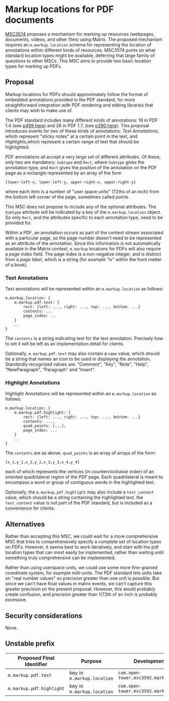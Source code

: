 # Markup locations for PDF documents

[MSC3574](https://github.com/opentower/matrix-doc/blob/main/proposals/3574-resource-markup.md)
proposes a mechanism for marking up resources (webpages, documents, videos, and
other files) using Matrix. The proposed mechanism requires an
`m.markup.location` schema for representing the location of annotations within
different kinds of resources. MSC3574 punts on what standard location types
might be available, deferring that large family of questions to other MSCs.
This MSC aims to provide two basic location types for marking up PDFs.

## Proposal

Markup locations for PDFs should approximately follow the format of embedded
annotations provided in the PDF standard, for more straightforward integration
with PDF rendering and editing libraries that clients may wish to make use of. 

The PDF standard includes many different kinds of annotations: 19 in PDF 1.4 
(see [p499 here](https://www.adobe.com/content/dam/acom/en/devnet/pdf/pdfs/pdf_reference_archives/PDFReference.pdf)) 
and 26 in PDF 1.7, (see [p390 here](https://www.adobe.com/content/dam/acom/en/devnet/pdf/pdfs/PDF32000_2008.pdf)).
This proposal introduces events for two of these kinds of annotations: *Text 
Annotations*, which represent "sticky notes" at a certain point in the text, 
and *Highlights*,which represent a certain range of text that should be highlighted.

PDF annotations all accept a very large set of different attributes. Of
these, only two are mandatory: `Subtype` and `Rect`, where `Subtype` gives the
annotation type, and `Rect` gives the position of the annotation on the PDF
page as a rectangle represented by an array of the form

    [lower-left-x, lower-left-y, upper-right-x, upper-right-y]

where each item is a number of "user space units" (72ths of an inch) from the
bottom left corner of the page, sometimes called *points*.

This MSC does not propose to include any of the optional attributes. The
`Subtype` attribute will be indicated by a key of the `m.markup.location`
object. So only `Rect`, and the attributes specific to each annotation type,
need to be provided for.

Within a PDF, an annotation occurs as part of the content stream associated 
with a particular page, so the page number doesn't need to be represented as
an attribute of the annotation. Since this information is not automatically 
available in the Matrix context, `m.markup` locations for PDFs will also 
require a *page index* field. The page index is a non-negative integer, and 
is distinct from a *page label*, which is a string (for example "iv" within 
the front matter of a book).

### Text Annotations

Text annotations will be represented within an `m.markup.location` as follows:

```
m.markup.location: {
    m.markup.pdf.text: {
        rect: {left: ..., right: ..., top: ..., bottom: ...}
        contents: ...
        page_index: ...
    }
    ..
}
```

The `contents` is a string indicating text for the text annotation. Precisely
how to set it will be left as an implementation detail for clients.

Optionally, `m.markup.pdf.text` may also contain a `name` value, which should
be a string that names an icon to be used in displaying the annotation.
Standardly recognized values are: "Comment", "Key", "Note", "Help",
"NewParagraph", "Paragraph" and "Insert".

### Highlight Annotations

Highlight Annotations will be represented within an `m.markup.location` as
follows:

```
m.markup.location: {
    m.markup.pdf.highlight: {
        rect: {left: ..., right: ..., top: ..., bottom: ...}
        contents: ...,
        quad_points: [...],
        page_index: ...
    }
    ..
}
```

The `contents` are as above. `quad_points` is an array of arrays of the form:

    [x_1,y_1,x_2,y_2,x_3,y_3,x_4,y_4]

each of which represents the vertices (in counterclockwise order) of an
oriented quadrilateral region of the PDF page. Each quadrilateral is meant to
encompass a word or group of contiguous words in the highlighted text.

Optionally, the `m.markup.pdf.highlight` may also include a `text_content` value,
which should be a string containing the highlighted text. the `text_content`
value is not part of the PDF standard, but is included as a convenience for
clients.

## Alternatives

Rather than accepting this MSC, we could wait for a more comprehensive MSC that
tries to comprehensively specify a complete set of location types on PDFs.
However, it seems best to work iteratively, and start with the pdf location
types that can most easily be implemented, rather than waiting until something
truly comprehensive can be implemented.

Rather than using userspace units, we could use some more fine-grained
coordinate system, for example milli-units. The PDF standard lets units
take on "real number values" so precision greater than one unit is possible.
But since we can't have float values in matrix events, we can't capture this
greater precision on the present proposal. However, this would probably create
confusion, and precision greater than 1/72th of an inch is probably excessive.

## Security considerations

None.

## Unstable prefix

| Proposed Final Identifier | Purpose                                                    | Development Identifier                        |
| ------------------------- | ---------------------------------------------------------- | --------------------------------------------- |
| `m.markup.pdf.text`       | key in `m.markup.location`                                 | `com.open-tower.msc3592.markup.pdf.text`      |
| `m.markup.pdf.highlight`  | key in `m.markup.location`                                 | `com.open-tower.msc3592.markup.pdf.highlight` |
